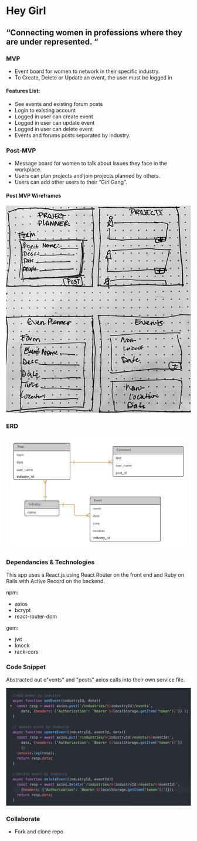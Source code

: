 # Hey Girl
## “Connecting women in professions where they are under represented. “



### MVP

+ Event board for women to network in their specific industry.
+ To Create, Delete or Update an event, the user must be logged in

#### Features List:
+ See events and existing forum posts
+ Login to existing account
+ Logged in user can create event
+ Logged in user can update event
+ Logged in user can delete event
+ Events and forums posts separated by industry.

### Post-MVP
+ Message board for women to talk about issues they face in the workplace.
+ Users can plan projects and join projects planned by others.
+ Users can add other users to their “Girl Gang”.  

#### Post MVP Wireframes
![alt text](https://github.com/J3SS13/hey-girl/blob/master/readme-resources/post-mvp.jpg)

### ERD
![alt text](https://github.com/J3SS13/hey-girl/blob/master/readme-resources/erd.jpeg)

### Dependancies & Technologies
This app uses a React.js using React Router on the front end and Ruby on Rails with Active Record on the backend.

npm:
+ axios
+ bcrypt
+ react-router-dom

gem:
+ jwt
+ knock
+ rack-cors

### Code Snippet
Abstracted out e"vents" and "posts" axios calls into their own service file.

![alt text](https://github.com/J3SS13/hey-girl/blob/master/readme-resources/snippet.png)

### Collaborate
+ Fork and clone repo

